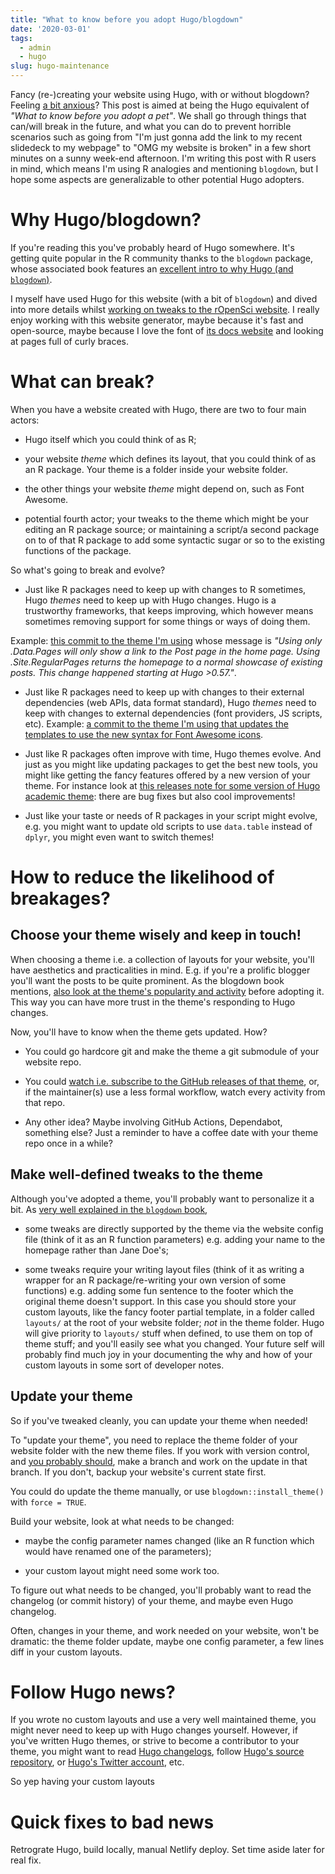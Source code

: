 ```yaml
---
title: "What to know before you adopt Hugo/blogdown"
date: '2020-03-01'
tags:
  - admin
  - hugo
slug: hugo-maintenance
---
```


Fancy (re-)creating your website using Hugo, with or without blogdown?
Feeling [a bit anxious](https://twitter.com/OscarBaruffa/status/1233133764282322945)?
This post is aimed at being the Hugo equivalent of _"What to know before you adopt a pet"_.
We shall go through things that can/will break in the future, and what you can do to prevent horrible scenarios 
such as going from "I'm just gonna add the link to my recent slidedeck to my webpage" to "OMG my website is broken" in a few short minutes on a sunny week-end afternoon.
I'm writing this post with R users in mind, which means I'm using R analogies and mentioning `blogdown`, 
but I hope some aspects are generalizable to other potential Hugo adopters.

# Why Hugo/blogdown?

If you're reading this you've probably heard of Hugo somewhere.
It's getting quite popular in the R community thanks to the `blogdown` package, whose associated book features an [excellent intro to why Hugo (and `blogdown`)](https://bookdown.org/yihui/blogdown/static-sites.html).

I myself have used Hugo for this website (with a bit of `blogdown`) and dived into more details whilst [working on tweaks to the rOpenSci website](https://ropensci.org/technotes/2019/01/09/hugo/).
I really enjoy working with this website generator, maybe because it's fast and open-source, 
maybe because I love the font of [its docs website](https://gohugo.io/documentation/) and looking at pages full of curly braces.

# What can break?

When you have a website created with Hugo, there are two to four main actors:

* Hugo itself which you could think of as R;

* your website _theme_ which defines its layout, that you could think of as an R package. Your theme is a folder inside your website folder.

* the other things your website _theme_ might depend on, such as Font Awesome.

* potential fourth actor; your tweaks to the theme which might be your editing an R package source; or maintaining a script/a second package on to of that R package to add some syntactic sugar or so to the existing functions of the package.

So what's going to break and evolve?

* Just like R packages need to keep up with changes to R sometimes, Hugo _themes_ need to keep up with Hugo changes. Hugo is a trustworthy frameworks, that keeps improving, which however means sometimes removing support for some things or ways of doing them.

Example: [this commit to the theme I'm using](https://github.com/yoshiharuyamashita/blackburn/commit/123ebe8bb4fd3708fc51dab42613e6a3a7d37d4c) whose message is _"Using only .Data.Pages will only show a link to the Post page in the home page. Using .Site.RegularPages returns the homepage to a normal showcase of existing posts. This change happened starting at Hugo >0.57."_. 

* Just like R packages need to keep up with changes to their external dependencies (web APIs, data format standard), Hugo _themes_ need to keep with changes to external dependencies (font providers, JS scripts, etc). Example: [a commit to the theme I'm using that updates the templates to use the new syntax for Font Awesome icons](https://github.com/yoshiharuyamashita/blackburn/commit/fef095af788816dbc27f040ca98eee3df6b60c1c).

* Just like R packages often improve with time, Hugo themes evolve. And just as you might like updating packages to get the best new tools, you might like getting the fancy features offered by a new version of your theme. For instance look at [this releases note for some version of Hugo academic theme](https://sourcethemes.com/academic/updates/v4.6.0/): there are bug fixes but also cool improvements!

* Just like your taste or needs of R packages in your script might evolve, e.g. you might want to update old scripts to use `data.table` instead of `dplyr`, you might even want to switch themes!

# How to reduce the likelihood of breakages?

## Choose your theme wisely and keep in touch!

When choosing a theme i.e. a collection of layouts for your website, 
you'll have aesthetics and practicalities in mind.
E.g. if you're a prolific blogger you'll want the posts to be quite prominent.
As the blogdown book mentions, [also look at the theme's popularity and activity](https://bookdown.org/yihui/blogdown/themes.html) before adopting it.
This way you can have more trust in the theme's responding to Hugo changes.

Now, you'll have to know when the theme gets updated. How?

* You could go hardcore git and make the theme a git submodule of your website repo.

* You could [watch i.e. subscribe to the GitHub releases of that theme](https://help.github.com/en/github/receiving-notifications-about-activity-on-github/watching-and-unwatching-releases-for-a-repository), or, if the maintainer(s) use a less formal workflow, watch every activity from that repo.

* Any other idea? Maybe involving GitHub Actions, Dependabot, something else? 
Just a reminder to have a coffee date with your theme repo once in a while?

## Make well-defined tweaks to the theme

Although you've adopted a theme, you'll probably want to personalize it a bit.
As [very well explained in the `blogdown` book](https://bookdown.org/yihui/blogdown/custom-layouts.html), 

* some tweaks are directly supported by the theme via the website config file (think of it as an R function parameters) e.g. adding your name to the homepage rather than Jane Doe's;

* some tweaks require your writing layout files (think of it as writing a wrapper for an R package/re-writing your own version of some functions) e.g. adding some fun sentence to the footer which the original theme doesn't support. In this case you should store your custom layouts, like the fancy footer partial template, in a folder called `layouts/` at the root of your website folder; _not_ in the theme folder. Hugo will give priority to `layouts/` stuff when defined, to use them on top of theme stuff; and you'll easily see what you changed. Your future self will probably find much joy in your documenting the why and how of your custom layouts in some sort of developer notes.

## Update your theme

So if you've tweaked cleanly, you can update your theme when needed!

To "update your theme", you need to replace the theme folder of your website folder with the new theme files. 
If you work with version control, and [you probably should](https://happygitwithr.com/), make a branch and work on the update in that branch.
If you don't, backup your website's current state first.

You could do update the theme manually, or use `blogdown::install_theme()` with `force = TRUE`.

Build your website, look at what needs to be changed:

* maybe the config parameter names changed (like an R function which would have renamed one of the parameters);

* your custom layout might need some work too.

To figure out what needs to be changed, you'll probably want to read the changelog (or commit history) of your theme, and maybe even Hugo changelog.

Often, changes in your theme, and work needed on your website, won't be dramatic: the theme folder update, maybe one config parameter, a few lines diff in your custom layouts.

# Follow Hugo news?

If you wrote no custom layouts and use a very well maintained theme, you might never need to keep up with Hugo changes yourself.
However, if you've written Hugo themes, or strive to become a contributor to your theme, you might want to read [Hugo changelogs](https://gohugo.io/news/), follow [Hugo's source repository](https://github.com/gohugoio/hugo), or [Hugo's Twitter account](https://twitter.com/GoHugoIO), etc.

So yep having your custom layouts

# Quick fixes to bad news

Retrograte Hugo, build locally, manual Netlify deploy.
Set time aside later for real fix.